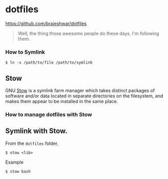 # dotfiles

https://github.com/brajeshwar/dotfiles

> Well, the thing those awesome people do these days. I'm following them.

### How to Symlink

```
$ ln -s /path/to/file /path/to/symlink
```

## Stow

GNU [Stow](https://www.gnu.org/software/stow/) is a symlink farm manager which takes distinct packages of software and/or data located in separate directories on the filesystem, and makes them appear to be installed in the same place.

### How to manage dotfiles with Stow

## Symlink with Stow.

From the `dotfiles` folder,

`$ stow <lib>`

Example

`$ stow bash`
